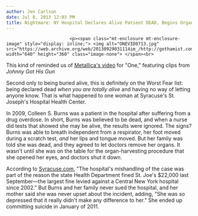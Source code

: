 ```yaml
---
author: Jen Carlson
date: Jul 8, 2013 12:03 PM
title: Nightmare: NY Hospital Declares Alive Patient DEAD, Begins Organ-Harvesting Process
---
```



                            
                            
                            
                            <p><span class="mt-enclosure mt-enclosure-image" style="display: inline;"> <img alt="ONEVID0713.jpg" src="https://web.archive.org/web/20130929031114im_/http://gothamist.com/attachments/arts_jen/ONEVID0713.jpg" width="640" height="360" class="image-none"> </span><br>
<span class="photo_caption">This kind of reminded us of <a href="https://web.archive.org/web/20130929031114/https://www.youtube.com/watch?v=WM8bTdBs-cw">Metallica&apos;s video</a> for &quot;One,&quot; featuring clips from <em>Johnny Got His Gun</em></span></p>

<p>Second only to being buried alive, this is definitely on the Worst Fear list: being declared dead <em>when you are totally alive</em> and having no way of letting anyone know. That is what happened to one woman at Syracuse&apos;s St. Joseph&apos;s Hospital Health Center. </p>

<p>In 2009, Colleen S. Burns was a patient in the hospital after suffering from a drug overdose. In short, Burns was believed to be dead, and when a nurse did tests that showed she may be alive, the results were ignored. The signs? Burns was able to breath independent from a respirator, her foot moved during a scratch test, <em>and</em> her lips and tongue moved. But her family was told she was dead, and they agreed to let doctors remove her organs. It wasn&apos;t until she was on the table for the organ-harvesting procedure that she opened her eyes, and doctors shut it down. </p>

<p>According to <a href="https://web.archive.org/web/20130929031114/http://www.syracuse.com/news/index.ssf/2013/07/st_joes_fined_over_dead_patien.html">Syracuse.com</a>, &quot;The hospital&apos;s mishandling of the case was part of the reason the state Health Department fined St. Joe&apos;s $22,000 last September&#x2014;the largest fine levied against a Central New York hospital since 2002.&quot; But Burns and her family never sued the hospital, and her mother said she was never upset about the incident, adding, &quot;She was so depressed that it really didn&apos;t make any difference to her.&quot; She ended up committing suicide in January of 2011.</p>
                            
                            
                            